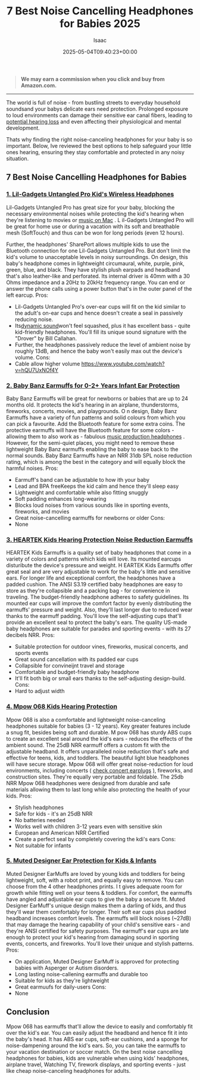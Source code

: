﻿---
author: Isaac
layout: post
title: 7 Best Noise Cancelling Headphones for Babies 2025
date: '2025-05-04T09:40:23+00:00'
categories:
- Headphones
- Product Reviews
tags: []
slug: /best-noise-cancelling-headphones-for-babies/
lastmod: 2025-05-07T12:21:24+03:00
---
> **We may earn a commission when you click and buy from Amazon.com.**
>

---
The world is full of noise - from bustling streets to everyday household soundsand your babys delicate ears need protection. Prolonged exposure to loud environments can damage their sensitive ear canal fibers, leading to
[potential hearing loss](https://www.parents.com/baby/health/ears/how-to-protect-babys-hearing/)
and even affecting their physiological and mental development.

Thats why finding the right noise-canceling headphones for your baby is so important. Below, Ive reviewed the best options to help safeguard your little ones hearing, ensuring they stay comfortable and protected in any noisy situation.
## 7 Best Noise Cancelling Headphones for Babies
### [1. Lil-Gadgets Untangled Pro Kid's Wireless Headphones](https://www.amazon.com/dp/B00NWYGZO6/?tag=p-policy-20)
Lil-Gadgets Untangled Pro has great size for your baby, blocking the necessary environmental noises while protecting the kid's hearing when they're listening to movies or
[music on Mac](https://pestpolicy.com/best-mac-for-music-production/)
.
L
il-Gadgets Untangled Pro will be great for home use or during a vacation with its soft and breathable mesh (SoftTouch) and thus can be won for long periods (even 12 hours).

Further, the headphones' SharePort allows multiple kids to use the Bluetooth connection for one Lil-Gadgets Untangled Pro. But don't limit the kid's volume to unacceptable levels in noisy surroundings.
On design, this baby's headphone comes in lightweight circumaural, white, purple, pink, green, blue, and black. They have stylish plush earpads and headband that's also leather-like and perforated.
Its internal driver is 40mm with a 30 Ohms impedance and a 20Hz to 20kHz frequency range. You can end or answer the phone calls using a power button that's in the outer panel of the left earcup.
Pros:
- Lil-Gadgets Untangled Pro's over-ear cups will fit on the kid similar to the adult's on-ear cups and hence doesn't create a seal in passively reducing noise.
- Its[dynamic sound](https://pestpolicy.com/what-is-a-dynamic-microphone/)won't feel squashed, plus it has excellent bass - quite kid-friendly headphones. You'll fill its unique sound signature with the "Drover" by Bill Callahan.
- Further, the headphones passively reduce the level of ambient noise by roughly 13dB, and hence the baby won't easily max out the device's volume.
Cons:
- Cable allow higher volume
https://www.youtube.com/watch?v=hQU7UxNOf4Y
### [2. Baby Banz Earmuffs for 0-2+ Years Infant Ear Protection](https://www.amazon.com/dp/B01ANXM29K/?tag=p-policy-20)
Baby Banz Earmuffs will be great for newborns or babies that are up to 24 months old. It protects the kid's hearing in an airplane, thunderstorms, fireworks, concerts, movies, and playgrounds.
O
n design, Baby Banz Earmuffs have a variety of fun patterns and solid colours from which you can pick a favourite. Add the Bluetooth feature for some extra coins.
The protective earmuffs will have the Bluetooth feature for some colors - allowing them to also work as - fabulous
[music production headphones](https://pestpolicy.com/best-headphones-for-music-production/)
.
However, for the semi-quiet places, you might need to remove these lightweight Baby Banz earmuffs enabling the baby to ease back to the normal sounds.
Baby Banz Earmuffs have an NRR 31db SPL noise reduction rating, which is among the best in the category and will equally block the harmful noises.
Pros:
- Earmuff's band can be adjustable to how ith your baby
- Lead and BPA freeKeeps the kid calm and hence they'll sleep easy
- Lightweight and comfortable while also fitting snuggly
- Soft padding enhances long-wearing
- Blocks loud noises from various sounds like in sporting events, fireworks, and movies
- Great noise-cancelling earmuffs for newborns or older
Cons:
- None
### [3. HEARTEK Kids Hearing Protection Noise Reduction Earmuffs](https://www.amazon.com/dp/B01H1TVKS8/?tag=p-policy-20)
HEARTEK Kids Earmuffs is a quality set of baby headphones that come in a variety of colors and patterns which kids will love. Its mounted earcups disturibute the device's pressure and weight.
H
EARTEK Kids Earmuffs offer great seal and are very adjustable to work for the baby's little and sensitive ears. For longer life and exceptional comfort, the headphones have a padded cushion.
The ANSI S3.19 certified baby headphones are easy to store as they're collapsible and a packing bag - for convenience in traveling. The budget-friendly headphone adheres to safety guidelines.
Its mounted ear cups will improve the comfort factor by evenly distributing the earmuffs' pressure and weight. Also, they'll last longer due to reduced wear thanks to the earmuff padding.
You'll love the self-adjusting cups that'll provide an excellent seal to protect the baby's ears. The quality US-made baby headphones are suitable for parades and sporting events - with its 27 decibels NRR.
Pros:
- Suitable protection for outdoor vines, fireworks, musical concerts, and sports events
- Great sound cancellation with its padded ear cups
- Collapsible for convineijnt travel and storage
- Comfortable and budget-friendly baby headphone
- It'll fit both big or small ears thanks to the self-adjusting design-build.
Cons:
- Hard to adjust width
### [4. Mpow 068 Kids Hearing Protection](https://www.amazon.com/dp/B07216RSSL/?tag=p-policy-20)
Mpow 068 is also a comfortable and lightweight noise-canceling headphones suitable for babies (3 - 12 years). Key greater features include a snug fit, besides being soft and durable.
M
pow 068 has sturdy ABS cups to create an excellent seal around the kid's ears - reduces the effects of the ambient sound. The 25dB NRR earmuff offers a custom fit with the adjustable headband.
It offers unparalleled noise reduction that's safe and effective for teens, kids, and toddlers. The beautiful light blue headphones will have secure storage.
Mpow 068 will offer great noise-reduction for loud environments, including concerts (
[check concert earplugs](https://pestpolicy.com/best-earplugs-for-concerts/)
), fireworks, and construction sites. They're equally very portable and foldable.
The 25db NRR Mpow 068 headphones were designed from durable and safe materials allowing them to last long while also protecting the health of your kids.
Pros:
- Stylish headphones
- Safe for kids - it's an 25dB NRR
- No batteries needed
- Works well with children 3-12 years even with sensitive skin
- European and American NRR Certified
- Create a perfect seal by completely covering the kdi's ears
Cons:
- Not suitable for infants
### [5. Muted Designer Ear Protection for Kids & Infants](https://www.amazon.com/dp/B01N2TAQBJ/?tag=p-policy-20)
Muted Designer
EarMuffs are loved by young kids and toddlers for being lightweight, soft, with a robot print, and equally easy to remove. You can choose from the 4 other headphones prints.
I
t gives adequate room for growth while fitting well on your teens & toddlers. For comfort, the earmuffs have angled and adjustable ear cups to give the baby a secure fit.
Muted Designer EarMuff's
unique design makes them a darling of kids, and thus they'll wear them comfortably for longer. Their soft ear cups plus padded headband increases comfort levels.
The earmuffs will block noises (~27dB) that may damage the hearing capability of your child's sensitive ears - and they're ANSI certified for safety purposes.
The earmuff's ear cups are late enough to protect your kid's hearing from damaging sound in sporting events, concerts, and fireworks. You'll love their unique and stylish patterns.
Pros:
- On application, Muted Designer EarMuff is approved for protecting babies with Asperger or Autism disorders.
- Long lasting noise-callening earmuffs and durable too
- Suitable for kids as they're lightweight
- Great earmuufs for daily-users
Cons:
- None
## Conclusion
Mpow 068 has earmuffs that'll allow the device to easily and comfortably fit over the kid's ear. You can easily adjust the headband and hence fit it into the baby's head.
It has ABS ear cups, soft-ear cushions, and a sponge for noise-dampening around the kid's ears. So, you can take the earmuffs to your vacation destination or soccer match.
On the best noise cancelling headphones for babies, kids are vulnerable when using kids' headphones, airplane travel, Watching TV, firework displays, and sporting events - just like cheap noise-canceling headphones for adults.
